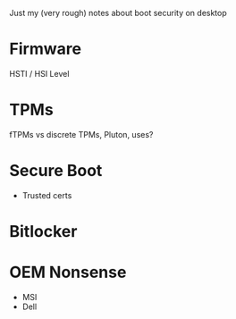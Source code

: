 Just my (very rough) notes about boot security on desktop

# Firmware

HSTI / HSI Level

# TPMs

fTPMs vs discrete TPMs, Pluton, uses?

# Secure Boot

- Trusted certs

# Bitlocker
 
# OEM Nonsense

- MSI
- Dell
